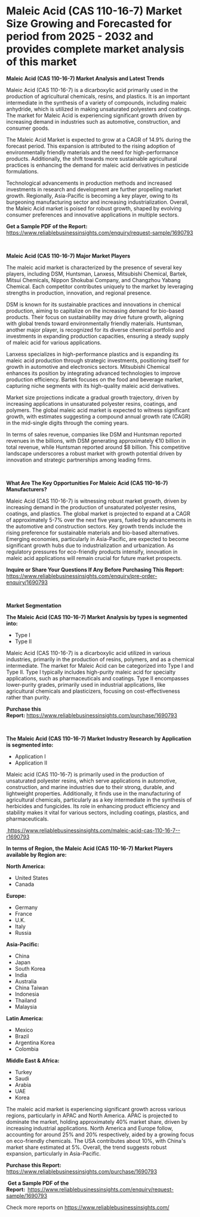 <p><h1>Maleic Acid (CAS 110-16-7) Market Size Growing and Forecasted for period from 2025 - 2032 and provides complete market analysis of this market</h1></p><p><strong>Maleic Acid (CAS 110-16-7) Market Analysis and Latest Trends</strong></p>
<p><p>Maleic Acid (CAS 110-16-7) is a dicarboxylic acid primarily used in the production of agricultural chemicals, resins, and plastics. It is an important intermediate in the synthesis of a variety of compounds, including maleic anhydride, which is utilized in making unsaturated polyesters and coatings. The market for Maleic Acid is experiencing significant growth driven by increasing demand in industries such as automotive, construction, and consumer goods.</p><p>The Maleic Acid Market is expected to grow at a CAGR of 14.9% during the forecast period. This expansion is attributed to the rising adoption of environmentally friendly materials and the need for high-performance products. Additionally, the shift towards more sustainable agricultural practices is enhancing the demand for maleic acid derivatives in pesticide formulations. </p><p>Technological advancements in production methods and increased investments in research and development are further propelling market growth. Regionally, Asia-Pacific is becoming a key player, owing to its burgeoning manufacturing sector and increasing industrialization. Overall, the Maleic Acid market is poised for robust growth, shaped by evolving consumer preferences and innovative applications in multiple sectors.</p></p>
<p><strong>Get a Sample PDF of the Report:&nbsp;</strong> <a href="https://www.reliablebusinessinsights.com/enquiry/request-sample/1690793?utm_campaign=1789&utm_medium=2&utm_source=Github&utm_content=ia&utm_term=26032025&utm_id=maleic-acid-cas-110-16-7">https://www.reliablebusinessinsights.com/enquiry/request-sample/1690793</a></p>
<p>&nbsp;</p>
<p><strong>Maleic Acid (CAS 110-16-7) Major Market Players</strong></p>
<p><p>The maleic acid market is characterized by the presence of several key players, including DSM, Huntsman, Lanxess, Mitsubishi Chemical, Bartek, Mitsui Chemicals, Nippon Shokubai Company, and Changzhou Yabang Chemical. Each competitor contributes uniquely to the market by leveraging strengths in production, innovation, and regional presence.</p><p>DSM is known for its sustainable practices and innovations in chemical production, aiming to capitalize on the increasing demand for bio-based products. Their focus on sustainability may drive future growth, aligning with global trends toward environmentally friendly materials. Huntsman, another major player, is recognized for its diverse chemical portfolio and investments in expanding production capacities, ensuring a steady supply of maleic acid for various applications.</p><p>Lanxess specializes in high-performance plastics and is expanding its maleic acid production through strategic investments, positioning itself for growth in automotive and electronics sectors. Mitsubishi Chemical enhances its position by integrating advanced technologies to improve production efficiency. Bartek focuses on the food and beverage market, capturing niche segments with its high-quality maleic acid derivatives.</p><p>Market size projections indicate a gradual growth trajectory, driven by increasing applications in unsaturated polyester resins, coatings, and polymers. The global maleic acid market is expected to witness significant growth, with estimates suggesting a compound annual growth rate (CAGR) in the mid-single digits through the coming years.</p><p>In terms of sales revenue, companies like DSM and Huntsman reported revenues in the billions, with DSM generating approximately €10 billion in total revenue, while Huntsman reported around $8 billion. This competitive landscape underscores a robust market with growth potential driven by innovation and strategic partnerships among leading firms.</p></p>
<p>&nbsp;</p>
<p><strong>What Are The Key Opportunities For Maleic Acid (CAS 110-16-7) Manufacturers?</strong></p>
<p><p>Maleic Acid (CAS 110-16-7) is witnessing robust market growth, driven by increasing demand in the production of unsaturated polyester resins, coatings, and plastics. The global market is projected to expand at a CAGR of approximately 5-7% over the next five years, fueled by advancements in the automotive and construction sectors. Key growth trends include the rising preference for sustainable materials and bio-based alternatives. Emerging economies, particularly in Asia-Pacific, are expected to become significant growth hubs due to industrialization and urbanization. As regulatory pressures for eco-friendly products intensify, innovation in maleic acid applications will remain crucial for future market prospects.</p></p>
<p><strong>Inquire or Share Your Questions If Any Before Purchasing This Report:</strong> <a href="https://www.reliablebusinessinsights.com/enquiry/pre-order-enquiry/1690793?utm_campaign=1789&utm_medium=2&utm_source=Github&utm_content=ia&utm_term=26032025&utm_id=maleic-acid-cas-110-16-7">https://www.reliablebusinessinsights.com/enquiry/pre-order-enquiry/1690793</a></p>
<p>&nbsp;</p>
<p><strong>Market Segmentation</strong></p>
<p><strong>The Maleic Acid (CAS 110-16-7) Market Analysis by types is segmented into:</strong></p>
<p><ul><li>Type I</li><li>Type II</li></ul></p>
<p><p>Maleic Acid (CAS 110-16-7) is a dicarboxylic acid utilized in various industries, primarily in the production of resins, polymers, and as a chemical intermediate. The market for Maleic Acid can be categorized into Type I and Type II. Type I typically includes high-purity maleic acid for specialty applications, such as pharmaceuticals and coatings. Type II encompasses lower-purity grades, primarily used in industrial applications, like agricultural chemicals and plasticizers, focusing on cost-effectiveness rather than purity.</p></p>
<p><strong>Purchase this Report:&nbsp;</strong><a href="https://www.reliablebusinessinsights.com/purchase/1690793?utm_campaign=1789&utm_medium=2&utm_source=Github&utm_content=ia&utm_term=26032025&utm_id=maleic-acid-cas-110-16-7">https://www.reliablebusinessinsights.com/purchase/1690793</a></p>
<p>&nbsp;</p>
<p><strong>The Maleic Acid (CAS 110-16-7) Market Industry Research by Application is segmented into:</strong></p>
<p><ul><li>Application I</li><li>Application II</li></ul></p>
<p><p>Maleic acid (CAS 110-16-7) is primarily used in the production of unsaturated polyester resins, which serve applications in automotive, construction, and marine industries due to their strong, durable, and lightweight properties. Additionally, it finds use in the manufacturing of agricultural chemicals, particularly as a key intermediate in the synthesis of herbicides and fungicides. Its role in enhancing product efficiency and stability makes it vital for various sectors, including coatings, plastics, and pharmaceuticals.</p></p>
<p><a href="https://www.reliablebusinessinsights.com/maleic-acid-cas-110-16-7--r1690793?utm_campaign=1789&utm_medium=2&utm_source=Github&utm_content=ia&utm_term=26032025&utm_id=maleic-acid-cas-110-16-7">&nbsp;https://www.reliablebusinessinsights.com/maleic-acid-cas-110-16-7--r1690793</a></p>
<p><strong>In terms of Region, the Maleic Acid (CAS 110-16-7) Market Players available by Region are:</strong></p>
<p>
    <p> <strong> North America: </strong>
        <ul>
            <li>United States</li>
            <li>Canada</li>
        </ul>
        </p> 
    <p> <strong> Europe: </strong>
        <ul>
            <li>Germany</li>
            <li>France</li>
            <li>U.K.</li>
            <li>Italy</li>
            <li>Russia</li>
        </ul>
        </p> 
    <p> <strong> Asia-Pacific: </strong>
        <ul>
            <li>China</li>
            <li>Japan</li>
            <li>South Korea</li>
            <li>India</li>
            <li>Australia</li>
            <li>China Taiwan</li>
            <li>Indonesia</li>
            <li>Thailand</li>
            <li>Malaysia</li>
        </ul>
        </p> 
    <p> <strong> Latin America: </strong>
        <ul>
            <li>Mexico</li>
            <li>Brazil</li>
            <li>Argentina Korea</li>
            <li>Colombia</li>
        </ul>
        </p> 
    <p> <strong> Middle East & Africa: </strong>
        <ul>
            <li>Turkey</li>
            <li>Saudi</li>
            <li>Arabia</li>
            <li>UAE</li>
            <li>Korea</li>
        </ul>
    </p>
    </p>
<p><p>The maleic acid market is experiencing significant growth across various regions, particularly in APAC and North America. APAC is projected to dominate the market, holding approximately 40% market share, driven by increasing industrial applications. North America and Europe follow, accounting for around 25% and 20% respectively, aided by a growing focus on eco-friendly chemicals. The USA contributes about 10%, with China's market share estimated at 5%. Overall, the trend suggests robust expansion, particularly in Asia-Pacific.</p></p>
<p><strong>Purchase this Report: </strong><a href="https://www.reliablebusinessinsights.com/purchase/1690793?utm_campaign=1789&utm_medium=2&utm_source=Github&utm_content=ia&utm_term=26032025&utm_id=maleic-acid-cas-110-16-7">https://www.reliablebusinessinsights.com/purchase/1690793</a></p>
<p>&nbsp;<strong>Get a Sample PDF of the Report:&nbsp;&nbsp;</strong><a href="https://www.reliablebusinessinsights.com/enquiry/request-sample/1690793?utm_campaign=1789&utm_medium=2&utm_source=Github&utm_content=ia&utm_term=26032025&utm_id=maleic-acid-cas-110-16-7">https://www.reliablebusinessinsights.com/enquiry/request-sample/1690793</a></p>
<p><strong></strong></p>
<p>Check more reports on <a href="https://www.reliablebusinessinsights.com/?utm_campaign=1789&utm_medium=2&utm_source=Github&utm_content=ia&utm_term=26032025&utm_id=maleic-acid-cas-110-16-7">https://www.reliablebusinessinsights.com/</a></p>